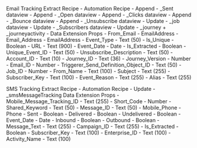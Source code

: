Email Tracking Extract Recipe
    - Automation Recipe
        - Append - _Sent dataview 
        - Append - _Open dataview 
        - Append - _Clicks dataview 
        - Append - _Bounce dataview
        - Append - _Unsubscribe dataview
        - Update - _job dataview 
        - Update - _Subscribers dataview 
        - Update - _journey + _journeyactivity 
    - Data Extension Props
        - From_Email - EmailAddress
        - Email_Address - EmailAddress
        - Event_Type - Text (50)
        - Is_Unique - Boolean
        - URL - Text (900)
        - Event_Date - Date 
        - Is_Extracted - Boolean 
        - Unique_Event_ID - Text (50) 
        - Unsubscribe_Description - Text (50)
        - Account_ID - Text (10)
        - Journey_ID - Text (36)
        - Journey_Version - Number 
        - Email_ID - Number 
        - Triggerer_Send_Definition_Object_ID - Text (50)
        - Job_ID - Number 
        - From_Name - Text (100)
        - Subject - Text (255)
        - Subscriber_Key - Text (100)
        - Event_Reason - Text (255)
        - Alias - Text (255)


SMS Tracking Extract Recipe
    - Automation Recipe
        - Update - _smsMessageTracking
    Data Extension Props 
        - Mobile_Message_Tracking_ID - Text (255)
        - Short_Code - Number 
        - Shared_Keyword - Text (50)
        - Message_ID - Text (50)
        - Mobile_Phone - Phone
        - Sent - Boolean 
        - Delivered - Boolean 
        - Undelivered - Boolean 
        - Event_Date - Date
        - Inbound - Boolean 
        - Outbound - Boolean 
        - Message_Text - Text (255)
        - Campaign_ID - Text (255)
        - Is_Extracted - Boolean 
        - Subscriber_Key - Text (100) 
        - Enterprise_ID - Text (100)
        - Activity_Name - Text (100)
        
    
